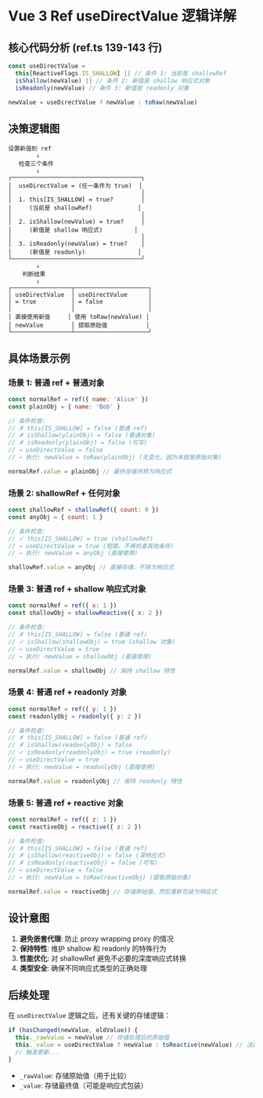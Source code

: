 # Vue 3 Ref useDirectValue 逻辑详解

## 核心代码分析 (ref.ts 139-143 行)

```typescript
const useDirectValue =
  this[ReactiveFlags.IS_SHALLOW] || // 条件 1: 当前是 shallowRef
  isShallow(newValue) || // 条件 2: 新值是 shallow 响应式对象
  isReadonly(newValue) // 条件 3: 新值是 readonly 对象

newValue = useDirectValue ? newValue : toRaw(newValue)
```

## 决策逻辑图

```
设置新值到 ref
        ↓
   检查三个条件
        ↓
┌─────────────────────────────────────┐
│  useDirectValue = (任一条件为 true)  │
│                                     │
│  1. this[IS_SHALLOW] = true?        │
│     (当前是 shallowRef)             │
│                                     │
│  2. isShallow(newValue) = true?     │
│     (新值是 shallow 响应式)         │
│                                     │
│  3. isReadonly(newValue) = true?    │
│     (新值是 readonly)               │
└─────────────────────────────────────┘
        ↓
    判断结果
        ↓
┌─────────────────┬─────────────────────┐
│ useDirectValue  │ useDirectValue      │
│ = true          │ = false             │
│                 │                     │
│ 直接使用新值     │ 使用 toRaw(newValue) │
│ newValue        │ 提取原始值           │
└─────────────────┴─────────────────────┘
```

## 具体场景示例

### 场景 1: 普通 ref + 普通对象

```javascript
const normalRef = ref({ name: 'Alice' })
const plainObj = { name: 'Bob' }

// 条件检查:
// ✗ this[IS_SHALLOW] = false (普通 ref)
// ✗ isShallow(plainObj) = false (普通对象)
// ✗ isReadonly(plainObj) = false (可写)
// → useDirectValue = false
// → 执行: newValue = toRaw(plainObj) (无变化，因为本就是原始对象)

normalRef.value = plainObj // 最终存储并转为响应式
```

### 场景 2: shallowRef + 任何对象

```javascript
const shallowRef = shallowRef({ count: 0 })
const anyObj = { count: 1 }

// 条件检查:
// ✓ this[IS_SHALLOW] = true (shallowRef)
// → useDirectValue = true (短路，不再检查其他条件)
// → 执行: newValue = anyObj (直接使用)

shallowRef.value = anyObj // 直接存储，不转为响应式
```

### 场景 3: 普通 ref + shallow 响应式对象

```javascript
const normalRef = ref({ x: 1 })
const shallowObj = shallowReactive({ x: 2 })

// 条件检查:
// ✗ this[IS_SHALLOW] = false (普通 ref)
// ✓ isShallow(shallowObj) = true (shallow 对象)
// → useDirectValue = true
// → 执行: newValue = shallowObj (直接使用)

normalRef.value = shallowObj // 保持 shallow 特性
```

### 场景 4: 普通 ref + readonly 对象

```javascript
const normalRef = ref({ y: 1 })
const readonlyObj = readonly({ y: 2 })

// 条件检查:
// ✗ this[IS_SHALLOW] = false (普通 ref)
// ✗ isShallow(readonlyObj) = false
// ✓ isReadonly(readonlyObj) = true (readonly)
// → useDirectValue = true
// → 执行: newValue = readonlyObj (直接使用)

normalRef.value = readonlyObj // 保持 readonly 特性
```

### 场景 5: 普通 ref + reactive 对象

```javascript
const normalRef = ref({ z: 1 })
const reactiveObj = reactive({ z: 2 })

// 条件检查:
// ✗ this[IS_SHALLOW] = false (普通 ref)
// ✗ isShallow(reactiveObj) = false (深响应式)
// ✗ isReadonly(reactiveObj) = false (可写)
// → useDirectValue = false
// → 执行: newValue = toRaw(reactiveObj) (提取原始对象)

normalRef.value = reactiveObj // 存储原始值，然后重新包装为响应式
```

## 设计意图

1. **避免嵌套代理**: 防止 proxy wrapping proxy 的情况
2. **保持特性**: 维护 shallow 和 readonly 的特殊行为
3. **性能优化**: 对 shallowRef 避免不必要的深度响应式转换
4. **类型安全**: 确保不同响应式类型的正确处理

## 后续处理

在 `useDirectValue` 逻辑之后，还有关键的存储逻辑：

```typescript
if (hasChanged(newValue, oldValue)) {
  this._rawValue = newValue // 存储处理后的原始值
  this._value = useDirectValue ? newValue : toReactive(newValue) // 决定最终值
  // 触发更新...
}
```

- `_rawValue`: 存储原始值（用于比较）
- `_value`: 存储最终值（可能是响应式包装）
